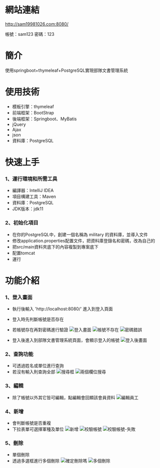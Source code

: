 # 網站連結
http://sam19981026.com:8080/

帳號：sam123
密碼：123

# 簡介
使用springboot+thymeleaf+PostgreSQL實現部隊文書管理系統

# 使用技術

* 模板引擎：thymeleaf
* 前端框架：BootStrap
* 後端框架：Springboot、MyBatis
* jQuery
* Ajax
* json
* 資料庫：PostgreSQL


# 快速上手
### 1、運行環境和所需工具
* 編譯器：IntelliJ IDEA
* 項目構建工具：Maven
* 資料庫：PostgreSQL
* JDK版本：jdk11


### 2、初始化項目
* 在你的PostgreSQL中，創建一個名稱為 military 的資料庫，並導入文件
* 修改application.properties配置文件，把資料庫登錄名和密碼，改為自己的
* 把src/main資料夾底下的內容複製到專案底下
* 配置tomcat
* 運行

# 功能介紹

### 1、登入畫面
* 執行後輸入 'http://localhost:8080/' 進入到登入頁面
* 登入時先判斷帳號是否存在
* 若帳號存在再對密碼進行驗證
![登入畫面](https://user-images.githubusercontent.com/82807965/193403731-363cddd9-037a-4a41-956e-b3c8fc7c2105.jpg)
![帳號不存在](https://user-images.githubusercontent.com/82807965/193403734-561d0c43-8311-4c8d-b460-cdfe008b7c88.jpg)
![密碼錯誤](https://user-images.githubusercontent.com/82807965/193403741-dd082c5f-343e-43ad-b45d-b430bab67cd5.jpg)

* 登入後進入到部隊文書管理系統頁面，會顯示登入的帳號
![登入後畫面](https://user-images.githubusercontent.com/82807965/193403775-968a04a5-118a-48dc-9848-5fec242ff3b1.jpg)


### 2、查詢功能
* 可透過姓名或單位進行查詢
* 若沒有輸入則查詢全部
![搜尋框](https://user-images.githubusercontent.com/82807965/193403844-5073d9ea-f267-4818-b2ba-8ff1667c2848.jpg)
![兩個欄位搜尋](https://user-images.githubusercontent.com/82807965/193403845-eaac3820-0c0e-4eb2-824a-824039e1f56e.jpg)


### 3、編輯
* 除了帳號以外其它皆可編輯，點編輯會回顯該會員資料
![編輯員工](https://user-images.githubusercontent.com/82807965/193403878-2acd6f7b-f6fc-4810-a6e0-1d93bc40a85a.jpg)


### 4、新增

* 會判斷帳號是否重複
* 下拉表單可選擇軍種及單位
![新增](https://user-images.githubusercontent.com/82807965/193403964-2fc968c5-15c0-4f25-91ed-a377dc22b65d.jpg)
![校驗帳號](https://user-images.githubusercontent.com/82807965/193404405-8becbd2d-5dc0-4c54-9ea1-0ce200c69030.jpg)
![校驗帳號-失敗](https://user-images.githubusercontent.com/82807965/193404407-2e4290e2-83bc-4e96-8501-6a62ebdf7bfa.jpg)


### 5、刪除
* 單個刪除
* 透過多選框進行多個刪除
![確定刪除嗎](https://user-images.githubusercontent.com/82807965/193404418-4c727fff-9ce4-4008-b2ac-18cfdbfe8ea4.jpg)
![多個刪除](https://user-images.githubusercontent.com/82807965/193404420-c4b4e1c6-9ae7-482f-9ea4-d3188b1b9e85.jpg)










